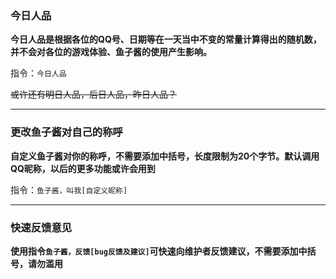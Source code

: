 ﻿

### 今日人品
**今日人品是根据各位的QQ号、日期等在一天当中不变的常量计算得出的随机数，并不会对各位的游戏体验、鱼子酱的使用产生影响。**

指令：`今日人品`

~~或许还有明日人品，后日人品，昨日人品？~~

***

### 更改鱼子酱对自己的称呼
**自定义鱼子酱对你的称呼，不需要添加中括号，长度限制为20个字节。默认调用QQ昵称，以后的更多功能或许会用到**

指令：`鱼子酱，叫我[自定义昵称]`

***

### 快速反馈意见

**使用指令`鱼子酱，反馈[bug反馈及建议]`可快速向维护者反馈建议，不需要添加中括号，请勿滥用**